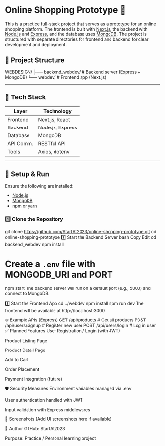 # Online Shopping Prototype 🛒

This is a practice full-stack project that serves as a prototype for an online shopping platform. The frontend is built with [Next.js](https://nextjs.org/), the backend with [Node.js](https://nodejs.org/) and [Express](https://expressjs.com/), and the database uses [MongoDB](https://www.mongodb.com/). The project is structured with separate directories for frontend and backend for clear development and deployment.

## 📁 Project Structure
WEBDESIGN/
├── backend_webdev/ # Backend server (Express + MongoDB)
└── webdev/ # Frontend app (Next.js)


---

## 🚀 Tech Stack

| Layer     | Technology       |
|-----------|------------------|
| Frontend  | Next.js, React   |
| Backend   | Node.js, Express |
| Database  | MongoDB          |
| API Comm. | RESTful API      |
| Tools     | Axios, dotenv    |

---

## 🔧 Setup & Run

Ensure the following are installed:

- [Node.js](https://nodejs.org/)
- [MongoDB](https://www.mongodb.com/)
- [npm](https://www.npmjs.com/) or [yarn](https://yarnpkg.com/)

### 1️⃣ Clone the Repository
git clone https://github.com/StartAt2023/online-shopping-prototype.git
cd online-shopping-prototype
2️⃣ Start the Backend Server
bash
Copy
Edit
cd backend_webdev
npm install
# Create a `.env` file with MONGODB_URI and PORT
npm start
The backend server will run on a default port (e.g., 5000) and connect to MongoDB.

3️⃣ Start the Frontend App
cd ../webdev
npm install
npm run dev
The frontend will be available at http://localhost:3000

🌐 Example APIs (Express)
GET /api/products         # Get all products
POST /api/users/signup    # Register new user
POST /api/users/login     # Log in user
✅ Planned Features
 User Registration / Login (with JWT)

 Product Listing Page

 Product Detail Page

 Add to Cart

 Order Placement

 Payment Integration (future)

🛡️ Security Measures
Environment variables managed via .env

User authentication handled with JWT

Input validation with Express middlewares

📸 Screenshots
(Add UI screenshots here if available)

👤 Author
GitHub: StartAt2023

Purpose: Practice / Personal learning project
